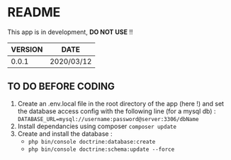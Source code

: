 # README #

This app is in development, **DO NOT USE** !!

VERSION | DATE
--------|-----------
0.0.1   | 2020/03/12

## TO DO BEFORE CODING ##
1. Create an .env.local file in the root directory of the app (here !) and set the database access config with the following line (for a mysql db) :
```DATABASE_URL=mysql://username:password@server:3306/dbName```
2. Install dependancies using composer
```composer update```
3. Create and install the database :
	+ ```php bin/console doctrine:database:create```
	+ ```php bin/console doctrine:schema:update --force```